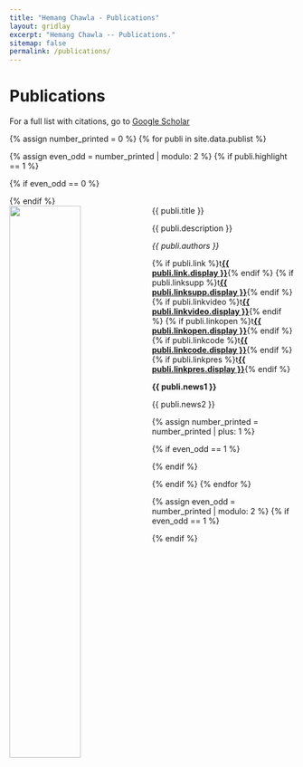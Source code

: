 ```yaml
---
title: "Hemang Chawla - Publications"
layout: gridlay
excerpt: "Hemang Chawla -- Publications."
sitemap: false
permalink: /publications/
---
```



# Publications

For a full list with citations, go to [Google Scholar](https://scholar.google.ch/citations?user=_58RpMgAAAAJ)

{% assign number_printed = 0 %}
{% for publi in site.data.publist %}

{% assign even_odd = number_printed | modulo: 2 %}
{% if publi.highlight == 1 %}

{% if even_odd == 0 %}
<div class="row">
{% endif %}

<div class="col-sm-6 clearfix">
 <div class="well">
  <pubtit style="text-align: justify">{{ publi.title }}</pubtit>
  <img src="{{ site.url }}{{ site.baseurl }}/images/pubpic/{{ publi.image }}" class="img-responsive" width="50%" style="float: left" />
  <p style="text-align: justify">{{ publi.description }}</p>
  <p><em>{{ publi.authors }}</em></p>
  {% if publi.link %}t<strong><a href="{{ publi.link.url }}">{{ publi.link.display }}</a></strong>{% endif %}
  {% if publi.linksupp %}t<strong><a href="{{ publi.linksupp.url }}">{{ publi.linksupp.display }}</a></strong>{% endif %}
  {% if publi.linkvideo %}t<strong><a href="{{ publi.linkvideo.url }}">{{ publi.linkvideo.display }}</a></strong>{% endif %}
  {% if publi.linkopen %}t<strong><a href="{{ publi.linkopen.url }}">{{ publi.linkopen.display }}</a></strong>{% endif %} 
  {% if publi.linkcode %}t<strong><a href="{{ publi.linkcode.url }}">{{ publi.linkcode.display }}</a></strong>{% endif %} 
  {% if publi.linkpres %}t<strong><a href="{{ publi.linkpres.url }}">{{ publi.linkpres.display }}</a></strong>{% endif %}

  <p class="text-danger"><strong> {{ publi.news1 }}</strong></p>
  <p> {{ publi.news2 }}</p>
 </div>
</div>

{% assign number_printed = number_printed | plus: 1 %}

{% if even_odd == 1 %}
</div>
{% endif %}

{% endif %}
{% endfor %}

{% assign even_odd = number_printed | modulo: 2 %}
{% if even_odd == 1 %}
</div>
{% endif %}

<p> &nbsp; </p>
